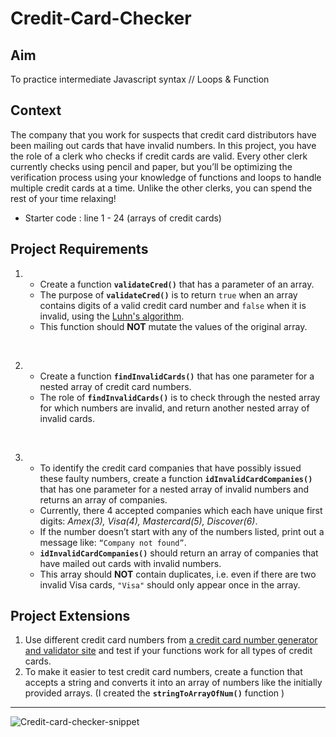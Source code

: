 # Credit-Card-Checker

## Aim
To practice intermediate Javascript syntax // Loops & Function 

## Context
The company that you work for suspects that credit card distributors have been mailing out cards that have invalid numbers. In this project, you have the role of a clerk who checks if credit cards are valid. Every other clerk currently checks using pencil and paper, but you’ll be optimizing the verification process using your knowledge of functions and loops to handle multiple credit cards at a time. Unlike the other clerks, you can spend the rest of your time relaxing! 
  * Starter code : line 1 - 24 (arrays of credit cards)

## Project Requirements

1. * Create a function **`validateCred()`** that has a parameter of an array. 
   * The purpose of **`validateCred()`** is to return `true` when an array contains digits of a valid credit card number and `false` when it is invalid, using the [Luhn's algorithm](https://en.wikipedia.org/wiki/Luhn_algorithm#Description). 
   * This function should **NOT** mutate the values of the original array.
<br>

2. * Create a function **`findInvalidCards()`** that has one parameter for a nested array of credit card numbers. 
   * The role of **`findInvalidCards()`** is to check through the nested array for which numbers are invalid, and return another nested array of invalid cards. 
<br>

3. * To identify the credit card companies that have possibly issued these faulty numbers, create a function **`idInvalidCardCompanies()`** that has one parameter for a nested array of invalid numbers and returns an array of companies.
   * Currently, there 4 accepted companies which each have unique first digits: *Amex(3), Visa(4), Mastercard(5), Discover(6)*.
   * If the number doesn’t start with any of the numbers listed, print out a message like: `“Company not found”`.
   * **`idInvalidCardCompanies()`** should return an array of companies that have mailed out cards with invalid numbers. 
   * This array should **NOT** contain duplicates, i.e. even if there are two invalid Visa cards, `"Visa"` should only appear once in the array. 

## Project Extensions

1. Use different credit card numbers from [a credit card number generator and validator site](https://www.freeformatter.com/credit-card-number-generator-validator.html) and test if your functions work for all types of credit cards.  
2. To make it easier to test credit card numbers, create a function that accepts a string and converts it into an array of numbers like the initially provided arrays.
(I created the **`stringToArrayOfNum()`** function )

-------

![Credit-card-checker-snippet](https://user-images.githubusercontent.com/73607360/127008728-7b2a72de-1d1d-4b0a-8355-417efc917e3f.PNG)
